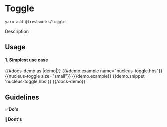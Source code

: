 # Toggle

```sh
yarn add @freshworks/toggle
```

Description

## Usage

#### 1. Simplest use case
{{#docs-demo as |demo|}}
  {{#demo.example name="nucleus-toggle.hbs"}}
    {{nucleus-toggle size="small"}}
  {{/demo.example}}
  {{demo.snippet 'nucleus-toggle.hbs'}}
{{/docs-demo}}

## Guidelines

✅**Do's**

🚫**Dont's**
